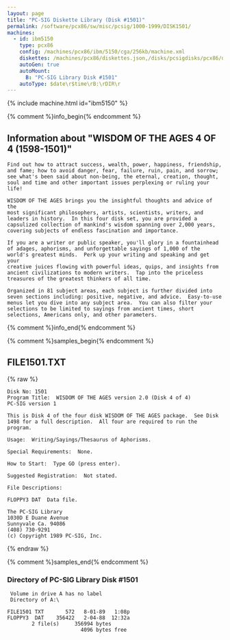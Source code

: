 ```yaml
---
layout: page
title: "PC-SIG Diskette Library (Disk #1501)"
permalink: /software/pcx86/sw/misc/pcsig/1000-1999/DISK1501/
machines:
  - id: ibm5150
    type: pcx86
    config: /machines/pcx86/ibm/5150/cga/256kb/machine.xml
    diskettes: /machines/pcx86/diskettes.json,/disks/pcsigdisks/pcx86/diskettes.json
    autoGen: true
    autoMount:
      B: "PC-SIG Library Disk #1501"
    autoType: $date\r$time\rB:\rDIR\r
---
```


{% include machine.html id="ibm5150" %}

{% comment %}info_begin{% endcomment %}

## Information about "WISDOM OF THE AGES 4 OF 4 (1598-1501)"

    Find out how to attract success, wealth, power, happiness, friendship,
    and fame; how to avoid danger, fear, failure, ruin, pain, and sorrow;
    see what's been said about non-being, the eternal, creation, thought,
    soul and time and other important issues perplexing or ruling your
    life!
    
    WISDOM OF THE AGES brings you the insightful thoughts and advice of the
    most significant philosophers, artists, scientists, writers, and
    leaders in history.  In this four disk set, you are provided a
    capsulized collection of mankind's wisdom spanning over 2,000 years,
    covering subjects of endless fascination and importance.
    
    If you are a writer or public speaker, you'll glory in a fountainhead
    of adages, aphorisms, and unforgettable sayings of 1,000 of the
    world's greatest minds.  Perk up your writing and speaking and get your
    creative juices flowing with powerful ideas, quips, and insights from
    ancient civilizations to modern writers.  Tap into the priceless
    treasures of the greatest thinkers of all time.
    
    Organized in 81 subject areas, each subject is further divided into
    seven sections including: positive, negative, and advice.  Easy-to-use
    menus let you dive into any subject area.  You can also filter your
    selections to be limited to sayings from ancient times, short
    selections, Americans only, and other parameters.
{% comment %}info_end{% endcomment %}

{% comment %}samples_begin{% endcomment %}

## FILE1501.TXT

{% raw %}
```
Disk No: 1501
Program Title:  WISDOM OF THE AGES version 2.0 (Disk 4 of 4)
PC-SIG version 1

This is Disk 4 of the four disk WISDOM OF THE AGES package.  See Disk
1498 for a full description.  All four are required to run the program.

Usage:  Writing/Sayings/Thesaurus of Aphorisms.

Special Requirements:  None.

How to Start:  Type GO (press enter).

Suggested Registration:  Not stated.

File Descriptions:

FLOPPY3 DAT  Data file.

The PC-SIG Library
1030D E Duane Avenue
Sunnyvale Ca. 94086
(408) 730-9291
(c) Copyright 1989 PC-SIG, Inc.

```
{% endraw %}

{% comment %}samples_end{% endcomment %}

### Directory of PC-SIG Library Disk #1501

     Volume in drive A has no label
     Directory of A:\

    FILE1501 TXT       572   8-01-89   1:08p
    FLOPPY3  DAT    356422   2-04-88  12:32a
            2 file(s)     356994 bytes
                            4096 bytes free
